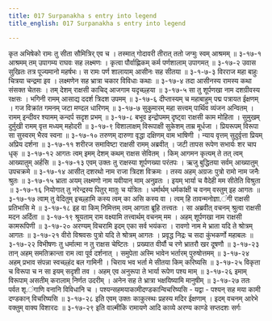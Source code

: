 ```yaml
---
title: 017 Surpanakha s entry into legend
title_english: 017 Surpanakha s entry into legend

---
```

<div class="audioEmbed"  caption="श्रीराम-हरिसीताराममूर्ति-घनपाठिभ्यां वचनम्" src="https://archive.org/download/Ramayana-recitation-Sriram-harisItArAmamUrti-Ghanapaati-v2/Kanda_3/Kanda_3_ARK-017-Shoorpanakha_Aagamanam.mp3"></div>
कृत अभिषेको रामः तु सीता सौमित्रिर् एव च ।  
तस्मात् गोदावरी तीरात् ततो जग्मुः स्वम् आश्रमम् ॥ ३-१७-१  
आश्रमम् तम् उपागम्य राघवः सह लक्ष्मणः ।  
कृत्वा पौर्वाह्णिकम् कर्म पर्णशालाम् उपागमत् ॥ ३-१७-२  
उवास सुखितः तत्र पूज्यमानो महर्षभः।  
स रामः पर्ण शालायाम् आसीनः सह सीतया ॥ ३-१-७-३  
विरराज महा बाहुः चित्रया चन्द्रमा इव ।  
लक्ष्मणेन सह भ्रात्रा चकार विविधाः कथाः ॥ ३-१७-४  
तदा आसीनस्य रामस्य कथा संसक्त चेतसः ।  
तम् देशम् राक्षसी काचिद् आजगाम यदृच्छ्हया ॥ ३-१७-५  
सा तु शूर्पणखा नाम दशग्रीवस्य रक्षसः ।  
भगिनी रामम् आसाद्य ददर्श त्रिदश उपमम् ॥ ३-१७-६  
दीप्तास्यम् च महाबाहुम् पद्म पत्रायत ईक्षणम् ।  
गज विक्रांत गमनम् जटा मण्दल धारिणम् ॥ ३-१७-७  
सुकुमारम् महा सत्त्वम् पार्थिव व्यंजन अन्वितम् ।  
रामम् इन्दीवर श्यामम् कन्दर्प सदृश प्रभम् ॥ ३-१७-८  
बभूव इन्द्रोपमम् दृष्ट्वा राक्षसी काम मोहिता ।  
सुमुखम् दुर्मुखी रामम् वृत्त मध्यम् महोदरी ॥ ३-१७-९  
विशालाक्षम् विरूपाक्षी सुकेशम् ताम्र मूर्धजा ।  
प्रियरूपम् विरूपा सा सुस्वरम् भैरव स्वना ॥ ३-१७-१०  
तरुणम् दारुणा वृद्धा दक्षिणम् वाम भाषिणी ।  
न्याय वृत्तम् सुदुर्वृत्ता प्रियम् अप्रिय दर्शना ॥ ३-१७-११  
शरीरज समाविष्टा राक्षसी रामम् अब्रवीत् ।  
जटी तापस रूपेण सभार्यः शर चाप धृक् ॥ ३-१७-१२  
आगतः त्वम् इमम् देशम् कथम् राक्षस सेवितम् ।  
किम् आगमन कृत्यम् ते तत् त्वम् आख्यातुम् अर्हसि ॥ ३-१७-१३  
एवम् उक्तः तु राक्षस्या शूर्पणख्या परंतपः ।  
ऋजु बुद्धितया सर्वम् आख्यातुम् उपचक्रमे ॥ ३-१७-१४  
आसीत् दशरथो नाम राजा त्रिदश विक्रमः ।  
तस्य अहम् अग्रजः पुत्रो रामो नाम जनैः श्रुतः ॥ ३-१७-१५  
भ्राता अयम् लक्ष्मणो नाम यवीयान् माम् अनुव्रतः ।  
इयम् भार्या च वैदेही मम सीतेति विश्रुता ॥ ३-१७-१६  
नियोगात् तु नरेन्द्रस्य पितुर् मातुः च यंत्रितः ।  
धर्मार्थम् धर्मकांक्षी च वनम् वस्तुम् इह आगतः ॥ ३-१७-१७  
त्वाम् तु वेदितुम् इच्छ्हामि कस्य त्वम् का असि कस्य वा ।  
त्वम् हि तावन्मनोज्ञा.ंगी राक्षसी प्रतिभासि मे ॥ ३-१७-१८  
इह वा किम् निमित्तम् त्वम् आगता ब्रूहि तत्त्वतः ।  
सा अब्रवीत् वचनम् श्रुत्वा राक्षसी मदन अर्दिता ॥ ३-१७-१९  
श्रूयताम् राम वक्ष्यामि तत्त्वार्थम् वचनम् मम ।  
अहम् शूर्पणखा नाम राक्षसी कामरूपिणी ॥ ३-१७-२०  
अरण्यम् विचरामि इदम् एका सर्व भयंकरा ।  
रावणो नाम मे भ्राता यदि ते श्रोत्रम् आगतः ॥ ३-१७-२१  
वीरो विश्रवसः पुत्रो यदि ते श्रोत्रम् आगतः ।  
प्रवृद्ध निद्रः च सदा कुंभकर्णो महाबलः ॥ ३-१७-२२  
विभीषणः तु धर्मात्मा न तु राक्षस चेष्टितः ।  
प्रख्यात वीर्यौ च रणे भ्रातरौ खर दूषणौ ॥ ३-१७-२३  
तान् अहम् समतिक्रान्ता राम त्वा पूर्व दर्शनात् ।  
समुपेता अस्मि भावेन भर्तारम् पुरुषोत्तमम् ॥ ३-१७-२४  
अहम् प्रभाव संपन्ना स्वच्छ्हंद बल गामिनी ।  
चिराय भव भर्ता मे सीतया किम् करिष्यसि ॥ ३-१७-२५  
विकृता च विरूपा च न सा इयम् सदृशी तव ।  
अहम् एव अनुरूपा ते भार्या रूपेण पश्य माम् ॥ ३-१७-२६  
इमाम् विरूपाम् असतीम् करालाम् निर्णत उदरीम् ।  
अनेन सह ते भ्रात्रा भक्षयिष्यामि मानुषीम् ॥ ३-१७-२७  
ततः पर्वत शृ.ंगाणि वनानि विविधानि च ।  
पश्यन्सहमयाकामीदण्डकान्विचरिष्यसि - यद्वा -  
पश्यन् सह मया कामी दण्डकान् विचरिष्यसि ॥ ३-१७-२८  
इति एवम् उक्तः काकुत्स्थः प्रहस्य मदिर ईक्षणाम् ।  
इदम् वचनम् आरेभे वक्तुम् वाक्य विशारदः ॥ ३-१७-२९  
इति वाल्मीकि रामायणे आदि काव्ये अरण्य काण्डे सप्तदशः सर्गः